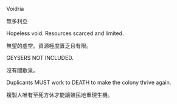 Voidria

無多利亞

Hopeless void. Resources scarced and limited. 

無望的虛空。資源極度匱乏且有限。

GEYSERS NOT INCLUDED.

沒有間歇泉。

Duplicants MUST work to DEATH to make the colony thrive again.

複製人唯有至死方休才能讓殖民地重現生機。